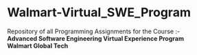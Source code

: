 # Walmart-Virtual_SWE_Program

Repository of all Programming Assignments for the Course :-  
**Advanced Software Engineering Virtual Experience Program  
Walmart Global Tech**

